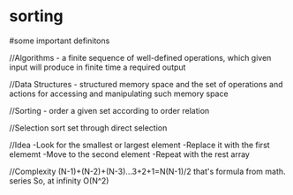 # sorting

#some important definitons 

//Algorithms - a finite sequence of well-defined operations, which given input will produce in finite time a required output 

//Data Structures - structured memory space and the set of operations and actions for accessing and manipulating such memory space

//Sorting - order a given set according to order relation

//Selection sort 
set through direct selection

//Idea 
-Look for the smallest or largest element 
-Replace it with the first elememt 
-Move to the second element 
-Repeat with the rest array 

//Complexity 
(N-1)+(N-2)+(N-3)...3+2+1=N(N-1)/2  that's formula from math. series 
So, at infinity O(N^2)

